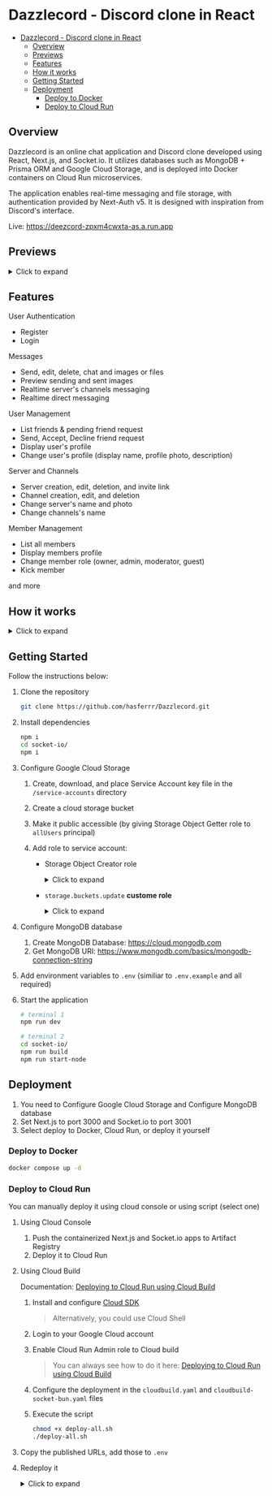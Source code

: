 # Dazzlecord - Discord clone in React

- [Dazzlecord - Discord clone in React](#dazzlecord---discord-clone-in-react)
  - [Overview](#overview)
  - [Previews](#previews)
  - [Features](#features)
  - [How it works](#how-it-works)
  - [Getting Started](#getting-started)
  - [Deployment](#deployment)
    - [Deploy to Docker](#deploy-to-docker)
    - [Deploy to Cloud Run](#deploy-to-cloud-run)

## Overview

Dazzlecord is an online chat application and Discord clone developed using React, Next.js, and Socket.io. It utilizes databases such as MongoDB + Prisma ORM and Google Cloud Storage, and is deployed into Docker containers on Cloud Run microservices.

The application enables real-time messaging and file storage, with authentication provided by Next-Auth v5. It is designed with inspiration from Discord's interface.

Live: <https://deezcord-zpxm4cwxta-as.a.run.app>

## Previews

<details>
    <summary> Click to expand </summary>
    <br>

![ss1](../assets/images/ss1.png?raw=true)
![ss2](../assets/images/ss2.png?raw=true)
![ss3](../assets/images/ss3.png?raw=true)
![ss4](../assets/images/ss4.png?raw=true)
![ss5](../assets/images/ss5.png?raw=true)

</details>

## Features

User Authentication

- Register
- Login

Messages

- Send, edit, delete, chat and images or files
- Preview sending and sent images
- Realtime server's channels messaging
- Realtime direct messaging

User Management

- List friends & pending friend request
- Send, Accept, Decline friend request
- Display user's profile
- Change user's profile (display name, profile photo, description)

Server and Channels

- Server creation, edit, deletion, and invite link
- Channel creation, edit, and deletion
- Change server's name and photo
- Change channels's name

Member Management

- List all members
- Display members profile
- Change member role (owner, admin, moderator, guest)
- Kick member

and more

## How it works

<details>
    <summary> Click to expand </summary>
    <br>

![diagrams](../assets/images/diagrams.png?raw=true)

</details>

## Getting Started

Follow the instructions below:

1. Clone the repository

   ```bash
   git clone https://github.com/hasferrr/Dazzlecord.git
   ```

1. Install dependencies

   ```bash
   npm i
   cd socket-io/
   npm i
   ```

1. Configure Google Cloud Storage

   1. Create, download, and place Service Account key file in the `/service-accounts` directory

   2. Create a cloud storage bucket

   3. Make it public accessible (by giving Storage Object Getter role to `allUsers` principal)

   4. Add role to service account:

      - Storage Object Creator role

         <details>
            <summary> Click to expand </summary>
            <br>

        ![sa](../assets/images/sa.png?raw=true)

         </details>

      - `storage.buckets.update` **custome role**

         <details>
            <summary> Click to expand </summary>
            <br>

        ![sa2](../assets/images/sa2.png?raw=true)

         </details>

1. Configure MongoDB database

    1. Create MongoDB Database: <https://cloud.mongodb.com>
    1. Get MongoDB URI: <https://www.mongodb.com/basics/mongodb-connection-string>

1. Add environment variables to `.env` (similiar to `.env.example` and all required)

1. Start the application

   ```bash
   # terminal 1
   npm run dev

   # terminal 2
   cd socket-io/
   npm run build
   npm run start-node
   ```

## Deployment

1. You need to Configure Google Cloud Storage and Configure MongoDB database
1. Set Next.js to port 3000 and Socket.io to port 3001
1. Select deploy to Docker, Cloud Run, or deploy it yourself

### Deploy to Docker

```bash
docker compose up -d
```

### Deploy to Cloud Run

You can manually deploy it using cloud console or using script (select one)

1. Using Cloud Console
   1. Push the containerized Next.js and Socket.io apps to Artifact Registry
   1. Deploy it to Cloud Run

1. Using Cloud Build

   Documentation: [Deploying to Cloud Run using Cloud Build](https://cloud.google.com/build/docs/deploying-builds/deploy-cloud-run)

   1. Install and configure [Cloud SDK](https://cloud.google.com/sdk/docs/install-sdk)

      > Alternatively, you could use Cloud Shell

   1. Login to your Google Cloud account
   1. Enable Cloud Run Admin role to Cloud build

      > You can always see how to do it here: [Deploying to Cloud Run using Cloud Build](https://cloud.google.com/build/docs/deploying-builds/deploy-cloud-run#required_iam_permissions)

   1. Configure the deployment in the `cloudbuild.yaml` and `cloudbuild-socket-bun.yaml` files
   1. Execute the script

      ```bash
      chmod +x deploy-all.sh
      ./deploy-all.sh
      ```

1. Copy the published URLs, add those to `.env`
1. Redeploy it

   <details>
      <summary> Click to expand </summary>
      <br>

   Alternatively, you could infer the URLs of other services by using your knowledge of the structure of Cloud Run service URLs

   ![run-url](../assets/images/run-url.png?raw=true)

   </details>
